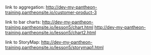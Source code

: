 link to aggregation: http://dev-my-pantheon-training.pantheonsite.io/customer-product-3

link to bar charts: http://dev-my-pantheon-training.pantheonsite.io/lesson5/chart.html
                    http://dev-my-pantheon-training.pantheonsite.io/lesson5/chart2.html
                    
link to StoryMap: http://dev-my-pantheon-training.pantheonsite.io/lesson5/storymap1.html
